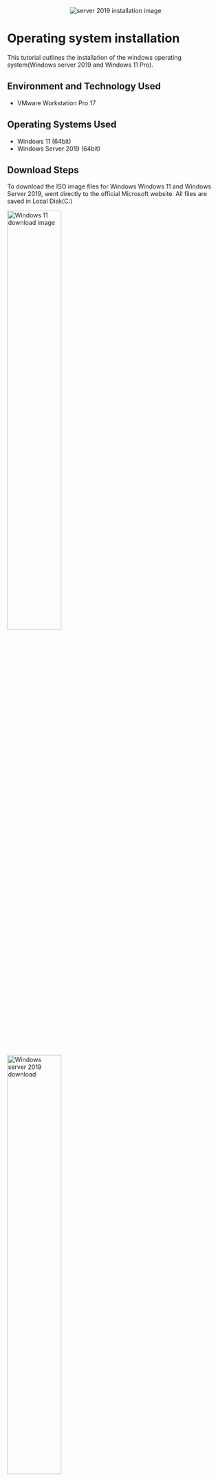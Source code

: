 <p align="center">
<img src="https://i.imgur.com/dwVGCXG.png" alt="server 2019 installation image"/>
</p>

<h1>Operating system installation</h1>
This tutorial outlines the installation of the windows operating system(Windows server 2019 and Windows 11 Pro).<br />

<h2>Environment and Technology Used</h2>

- VMware Workstation Pro 17

<h2>Operating Systems Used </h2>

- Windows 11</b> (64bit)
- Windows Server 2019 (64bit)

<h2>Download Steps</h2>
<p>
To download the ISO image files for Windows Windows 11 and Windows Server 2019, went directly to the official Microsoft website. All files are saved in Local Disk(C:)
</p>
<p>
<img src="https://i.imgur.com/9AEAv4A.png" height="50%" width="50%" alt="Windows 11 download image"/> </p> 
<img src="https://i.imgur.com/CuCkwSG.png" height="50%" width="50%" alt="Windows server 2019 download"/>
</p>

<h2>Installation Steps (Windows Server 2019)</h2>
<p>
1. To install the downloaded ISO image files on VMware workstation pro 17, I opened VMWare, clicked on Create a new virtual machine. Then select Typical (Recommended) and click NEXT. </p>
<img src="https://i.imgur.com/XhUk11z.png" height="50%" width="50%" alt="Windows 11 download image"/>
<img src="https://i.imgur.com/Zg1DvWj.png" height="50%" width="50%" alt="Windows 11 download image"/>
</p>2. On the “Guest Operating System Installation” page,select the “I will install the operating system later” option and proceed to the next page by clicking NEXT.</p>
<img src="https://i.imgur.com/OwMC7tH.png" height="50%" width="50%" alt="Windows 11 download image"/>
<p>3. On the “Select a Guest Operating System”, pick “Microsoft windows” and also choose the version you are trying installing, then click NEXT.<p>
<img src="https://i.imgur.com/eiHP4T7.png" height="50%" width="50%" alt="Windows 11 download image"/>
<p>4. On the “Name the Virtual Machine” page, name your Vm(descriptive preferrably) and click browse to select the Windows Servers 2019 file where its downloaded, then click  NEXT.<p>
<img src="https://i.imgur.com/Ss1GxdB.png" height="50%" width="50%" alt="Windows 11 download image"/>
<p>5. On the “Specify Disk Capacity” page, leave it as  60GB which is the recommended size for windows server 2019 and select the “Split virtual disk into multiple files” option , then click NEXT.<p>
<img src="https://i.imgur.com/7ARUj1o.png" height="50%" width="50%" alt="Windows 11 download image"/>
<p>6. On the “Ready to Create Virtual Machine” Click FINISH to create the virtual machine.<p>
  <img src="https://i.imgur.com/d88X5T4.png" height="50%" width="50%" alt="Windows 11 download image"/>
<p>7. On the “Windows setup” page, Select the language to install, time and currency format and keyboard input method and click NEXT.<p>
  <img src="https://i.imgur.com/Z1xCuTo.png" height="50%" width="50%" alt="Windows 11 download image"/>
<p>8. On the next page, click INSTALL NOW.<p>
  <img src="https://i.imgur.com/bu20JMS.png" height="50%" width="50%" alt="Windows 11 download image"/>
<p>9. On the “Select the operating system you want to install” page,  choose “Standard evaluation Desktop experience” and click NEXT. This will be followed by the Installing Windows page</p>
<img src="https://i.imgur.com/cP6XeN6.png" height="50%" width="50%" alt="Windows 11 download image"/>
<p>10. After windows is installed, you are greeted with the customize settings page, where you are required to input a desired password. After this is done, click FINISH.</p>
<img src="https://i.imgur.com/ZcLAT1N.png" height="50%" width="50%" alt="Windows 11 download image"/>

<br />
